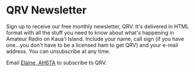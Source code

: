# QRV Newsletter

Sign up to receive our free monthly newsletter, QRV.  It's delivered
in HTML format with all the stuff you need to know about what's
happening in Amateur Radio on Kaua'i Island. Include your name, call
sign (if you have one...you don't have to be a licensed ham to get
QRV) and your e-mail address. You can unsubscribe at any time.

Email
[Elaine, AH6TA](mailto:elaine@kauaimail.net?subject=Subscribe%20to%20QRV")
to subscribe to QRV.
